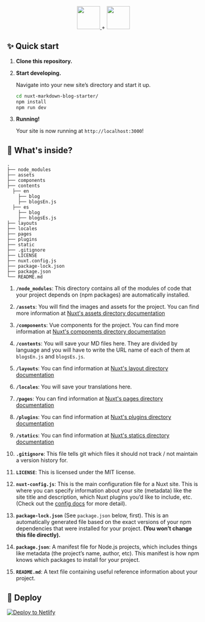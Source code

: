 <p align="center">
  <a href="https://nuxtjs.org/">
  <img src="https://avatars2.githubusercontent.com/u/23360933?s=200&v=4" height="60">
  </a>
  +
  <img src="https://geekytheory.com/wp-content/uploads/2014/03/markdown_inte-1024x630.png" height="60">
</p>

## ✨ Quick start

1.  **Clone this repository.**

2.  **Start developing.**

    Navigate into your new site’s directory and start it up.

    ```sh
    cd nuxt-markdown-blog-starter/
    npm install
    npm run dev
    ```

3.  **Running!**

    Your site is now running at `http://localhost:3000`!

## 🧐 What's inside?

    .
    ├── node_modules
    ├── assets
    ├── components
    ├── contents
      ├── en
        ├── blog
        ├── blogsEn.js
      ├── es
        ├── blog
        ├── blogsEs.js
    ├── layouts
    ├── locales
    ├── pages
    ├── plugins
    ├── static
    ├── .gitignore
    ├── LICENSE
    ├── nuxt.config.js
    ├── package-lock.json
    ├── package.json
    └── README.md

1.  **`/node_modules`**: This directory contains all of the modules of code that your project depends on (npm packages) are automatically installed.

2.  **`/assets`**: You will find the images and assets for the project. You can find more information at [Nuxt's assets directory documentation](https://nuxtjs.org/guide/assets/)

3.  **`/components`**: Vue components for the project. You can find more information at [Nuxt's components directory documentation](https://nuxtjs.org/guide/directory-structure#the-components-directory)

4.  **`/contents`**: You will save your MD files here. They are divided by language and you will have to write the URL name of each of them at `blogsEn.js` and `blogsEs.js`.

5.  **`/layouts`**: You can find information at [Nuxt's layout directory documentation](https://nuxtjs.org/guide/directory-structure#the-layouts-directory)

6.  **`/locales`**: You will save your translations here.

7.  **`/pages`**: You can find information at [Nuxt's pages directory documentation](https://nuxtjs.org/guide/directory-structure#the-pages-directory)

8.  **`/plugins`**: You can find information at [Nuxt's plugins directory documentation](https://nuxtjs.org/guide/directory-structure#the-plugins-directory)

9.  **`/statics`**: You can find information at [Nuxt's statics directory documentation](https://nuxtjs.org/guide/directory-structure#the-static-directory)

10. **`.gitignore`**: This file tells git which files it should not track / not maintain a version history for.

11. **`LICENSE`**: This is licensed under the MIT license.

12. **`nuxt-config.js`**: This is the main configuration file for a Nuxt site. This is where you can specify information about your site (metadata) like the site title and description, which Nuxt plugins you’d like to include, etc. (Check out the [config docs](https://nuxtjs.org/guide/configuration) for more detail).

13. **`package-lock.json`** (See `package.json` below, first). This is an automatically generated file based on the exact versions of your npm dependencies that were installed for your project. **(You won’t change this file directly).**

14. **`package.json`**: A manifest file for Node.js projects, which includes things like metadata (the project’s name, author, etc). This manifest is how npm knows which packages to install for your project.

15. **`README.md`**: A text file containing useful reference information about your project.

## 💫 Deploy

[![Deploy to Netlify](https://www.netlify.com/img/deploy/button.svg)](https://app.netlify.com/)